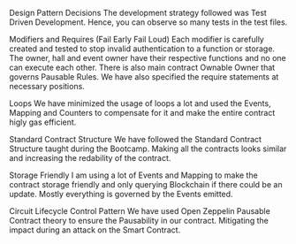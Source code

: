 Design Pattern Decisions
The development strategy followed was Test Driven Development. Hence, you can observe so many tests in the test files.

Modifiers and Requires (Fail Early Fail Loud)
Each modifier is carefully created and tested to stop invalid authentication to a function or storage. The owner, hall and event owner have their respective functions and no one can execute each other. There is also main contract Ownable Owner that governs Pausable Rules. We have also specified the require statements at necessary positions.


Loops
We have minimized the usage of loops a lot and used the Events, Mapping and Counters to compensate for it and make the entire contract higly gas efficient.

Standard Contract Structure
We have followed the Standard Contract Structure taught during the Bootcamp. Making all the contracts looks similar and increasing the redability of the contract.

Storage Friendly
I am using a lot of Events and Mapping to make the contract storage friendly and only querying Blockchain if there could be an update. Mostly everything is governed by the Events emitted.

Circuit Lifecycle Control Pattern
We have used Open Zeppelin Pausable Contract theory to ensure the Pausability in our contract. Mitigating the impact during an attack on the Smart Contract.